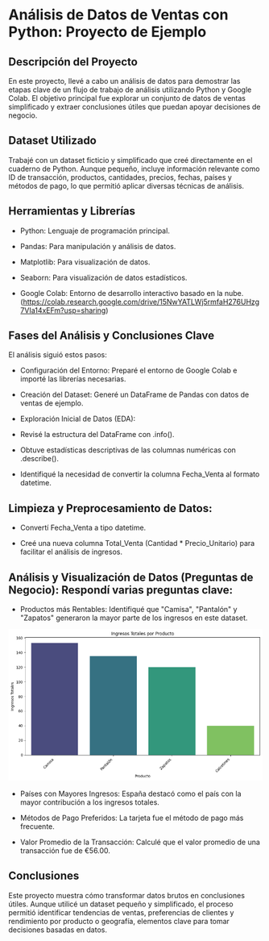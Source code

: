 # Análisis de Datos de Ventas con Python: Proyecto de Ejemplo

## Descripción del Proyecto

En este proyecto, llevé a cabo un análisis de datos para demostrar las etapas clave de un flujo de trabajo de análisis utilizando Python y Google Colab. El objetivo principal fue explorar un conjunto de datos de ventas simplificado y extraer conclusiones útiles que puedan apoyar decisiones de negocio.

## Dataset Utilizado

Trabajé con un dataset ficticio y simplificado que creé directamente en el cuaderno de Python. Aunque pequeño, incluye información relevante como ID de transacción, productos, cantidades, precios, fechas, países y métodos de pago, lo que permitió aplicar diversas técnicas de análisis.

## Herramientas y Librerías

- Python: Lenguaje de programación principal.

- Pandas: Para manipulación y análisis de datos.

- Matplotlib: Para visualización de datos.

- Seaborn: Para visualización de datos estadísticos.

- Google Colab: Entorno de desarrollo interactivo basado en la nube. (https://colab.research.google.com/drive/15NwYATLWj5rmfaH276UHzg7VIa14xEFm?usp=sharing)

## Fases del Análisis y Conclusiones Clave

El análisis siguió estos pasos:

- Configuración del Entorno: Preparé el entorno de Google Colab e importé las librerías necesarias.

- Creación del Dataset: Generé un DataFrame de Pandas con datos de ventas de ejemplo.

- Exploración Inicial de Datos (EDA):

- Revisé la estructura del DataFrame con .info().

- Obtuve estadísticas descriptivas de las columnas numéricas con .describe().

- Identifiqué la necesidad de convertir la columna Fecha_Venta al formato datetime.

## Limpieza y Preprocesamiento de Datos:

- Convertí Fecha_Venta a tipo datetime.

- Creé una nueva columna Total_Venta (Cantidad * Precio_Unitario) para facilitar el análisis de ingresos.

## Análisis y Visualización de Datos (Preguntas de Negocio): Respondí varias preguntas clave:

- Productos más Rentables: Identifiqué que "Camisa", "Pantalón" y "Zapatos" generaron la mayor parte de los ingresos en este dataset.

![Productos más Rentables](ingresos_totales_por_productos.png)

- Países con Mayores Ingresos: España destacó como el país con la mayor contribución a los ingresos totales.

- Métodos de Pago Preferidos: La tarjeta fue el método de pago más frecuente.

- Valor Promedio de la Transacción: Calculé que el valor promedio de una transacción fue de €56.00.

## Conclusiones

Este proyecto muestra cómo transformar datos brutos en conclusiones útiles. Aunque utilicé un dataset pequeño y simplificado, el proceso permitió identificar tendencias de ventas, preferencias de clientes y rendimiento por producto o geografía, elementos clave para tomar decisiones basadas en datos.


